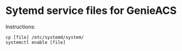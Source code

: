 # Sytemd service files for GenieACS

Instructions:

    cp [file] /etc/systemd/system/
    systemctl enable [file]
